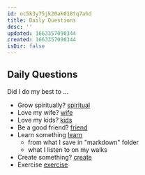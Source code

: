 ```yaml
---
id: oc5k3y75jk20ak018tq7ahd
title: Daily Questions
desc: ''
updated: 1663357090344
created: 1663357090344
isDir: false
---
```


## Daily Questions

Did I do my best to ...

- Grow spiritually? [spiritual](spiritual.md)
- Love my wife? [wife](wife.md)
- Love my kids? [kids](kids.md)
- Be a good friend? [friend](friend.md)
- Learn something [learn](learn.md)
	- from what I save in "markdown" folder
	- what I listen to on my walks
- Create something? [create](create.md)
- Exercise [exercise](exercise.md)

